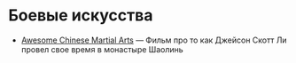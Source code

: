  # Боевые искусства
 * [Awesome Chinese Martial Arts](https://www.youtube.com/watch?v=TEQnTv31SYo) — Фильм про то как Джейсон Скотт Ли провел свое время в монастыре Шаолинь
